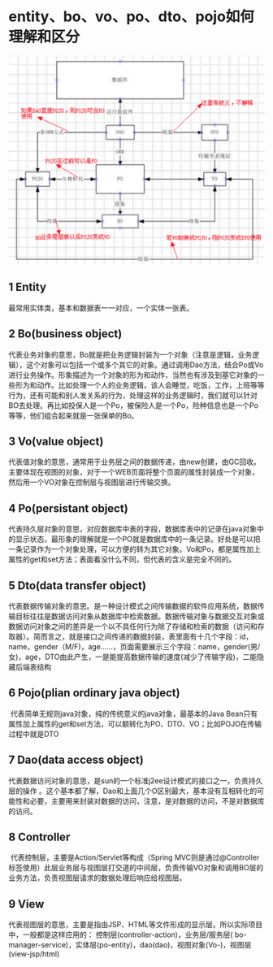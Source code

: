 # entity、bo、vo、po、dto、pojo如何理解和区分

![image-20200220171332019](package_name.assets/image-20200220171332019.png)

## 1 Entity

最常用实体类，基本和数据表一一对应，一个实体一张表。

## 2 Bo(business object)

​		代表业务对象的意思，Bo就是把业务逻辑封装为一个对象（注意是逻辑，业务逻辑），这个对象可以包括一个或多个其它的对象。通过调用Dao方法，结合Po或Vo进行业务操作。形象描述为一个对象的形为和动作，当然也有涉及到基它对象的一些形为和动作。比如处理一个人的业务逻辑，该人会睡觉，吃饭，工作，上班等等行为，还有可能和别人发关系的行为，处理这样的业务逻辑时，我们就可以针对BO去处理。再比如投保人是一个Po，被保险人是一个Po，险种信息也是一个Po等等，他们组合起来就是一张保单的Bo。

## 3 Vo(value object)

​		代表值对象的意思，通常用于业务层之间的数据传递，由new创建，由GC回收。主要体现在视图的对象，对于一个WEB页面将整个页面的属性封装成一个对象，然后用一个VO对象在控制层与视图层进行传输交换。

## 4 Po(persistant object)

​		代表持久层对象的意思，对应数据库中表的字段，数据库表中的记录在java对象中的显示状态，最形象的理解就是一个PO就是数据库中的一条记录。好处是可以把一条记录作为一个对象处理，可以方便的转为其它对象。Vo和Po，都是属性加上属性的get和set方法；表面看没什么不同，但代表的含义是完全不同的。

## 5 Dto(data transfer object)

​		代表数据传输对象的意思。是一种设计模式之间传输数据的软件应用系统，数据传输目标往往是数据访问对象从数据库中检索数据。数据传输对象与数据交互对象或数据访问对象之间的差异是一个以不具任何行为除了存储和检索的数据（访问和存取器）。简而言之，就是接口之间传递的数据封装，表里面有十几个字段：id，name，gender（M/F)，age……，页面需要展示三个字段：name，gender(男/女)，age，DTO由此产生，一是能提高数据传输的速度(减少了传输字段)，二能隐藏后端表结构

## 6 Pojo(plian ordinary java object)

​		代表简单无规则java对象，纯的传统意义的java对象，最基本的Java Bean只有属性加上属性的get和set方法，可以额转化为PO、DTO、VO；比如POJO在传输过程中就是DTO

## 7 Dao(data access object)

​		代表数据访问对象的意思，是sun的一个标准j2ee设计模式的接口之一，负责持久层的操作 。这个基本都了解，Dao和上面几个O区别最大，基本没有互相转化的可能性和必要，主要用来封装对数据的访问，注意，是对数据的访问，不是对数据库的访问。

## 8 Controller

​		代表控制层，主要是Action/Servlet等构成（Spring MVC则是通过@Controller标签使用）此层业务层与视图层打交道的中间层，负责传输VO对象和调用BO层的业务方法，负责视图层请求的数据处理后响应给视图层。

## 9 View

​		代表视图层的意思，主要是指由JSP、HTML等文件形成的显示层。所以实际项目中，一般都是这样应用的： 控制层(controller-action)，业务层/服务层( bo-manager-service)，实体层(po-entity)，dao(dao)，视图对象(Vo-)，视图层(view-jsp/html)